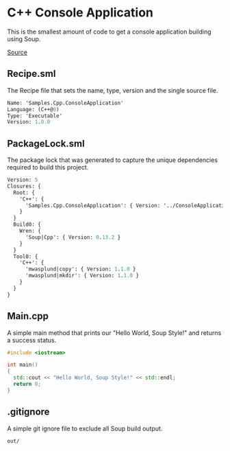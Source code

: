 #  C++ Console Application
This is the smallest amount of code to get a console application building using Soup.

[Source](https://github.com/soup-build/soup/tree/main/samples/cpp/console-application)

## Recipe.sml
The Recipe file that sets the name, type, version and the single source file.
```sml
Name: 'Samples.Cpp.ConsoleApplication'
Language: (C++@0)
Type: 'Executable'
Version: 1.0.0
```

## PackageLock.sml
The package lock that was generated to capture the unique dependencies required to build this project.
```sml
Version: 5
Closures: {
  Root: {
    'C++': {
      'Samples.Cpp.ConsoleApplication': { Version: '../ConsoleApplication', Build: 'Build0', Tool: 'Tool0' }
    }
  }
  Build0: {
    Wren: {
      'Soup|Cpp': { Version: 0.13.2 }
    }
  }
  Tool0: {
    'C++': {
      'mwasplund|copy': { Version: 1.1.0 }
      'mwasplund|mkdir': { Version: 1.1.0 }
    }
  }
}
```

## Main.cpp
A simple main method that prints our "Hello World, Soup Style!" and returns a success status.
```cpp
#include <iostream>

int main()
{
  std::cout << "Hello World, Soup Style!" << std::endl;
  return 0;
}
```

## .gitignore
A simple git ignore file to exclude all Soup build output.
```
out/
```